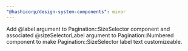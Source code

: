```yaml
---
"@hashicorp/design-system-components": minor
---
```


Add @label argument to Pagination::SizeSelector component and associated @sizeSelectorLabel argument to Pagination::Numbered component to make Pagination::SizeSelector label text customizeable.
